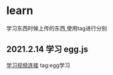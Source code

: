 # learn
学习东西时候上传的东西,使用tag进行分别

## 2021.2.14 学习 egg.js
   [学习视频连接](https://www.bilibili.com/video/BV1D5411a7bb)
   tag:egg学习
